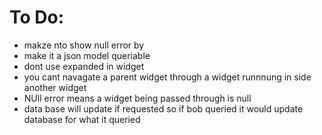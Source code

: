 # To Do:
* makze nto show null error by
* make it a json model queriable
* dont use expanded in widget
* you cant navagate a parent widget through a widget runnnung in side another widget
* NUll error means a widget being passed through is null
* data base will update if requested so if bob queried it would update database for what it queried 